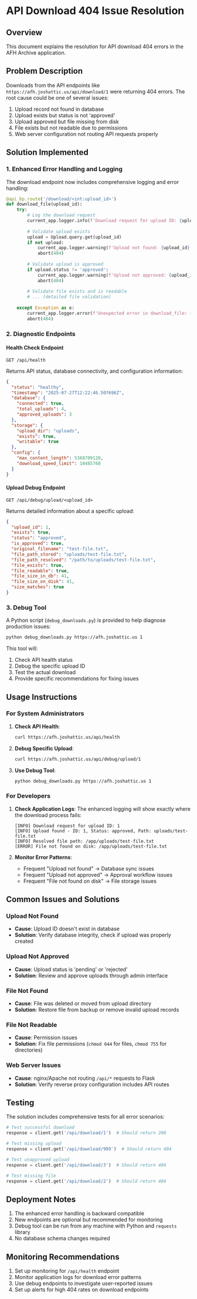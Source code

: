 # API Download 404 Issue Resolution

## Overview
This document explains the resolution for API download 404 errors in the AFH Archive application.

## Problem Description
Downloads from the API endpoints like `https://afh.joshattic.us/api/download/1` were returning 404 errors. The root cause could be one of several issues:

1. Upload record not found in database
2. Upload exists but status is not 'approved'
3. Upload approved but file missing from disk
4. File exists but not readable due to permissions
5. Web server configuration not routing API requests properly

## Solution Implemented

### 1. Enhanced Error Handling and Logging
The download endpoint now includes comprehensive logging and error handling:

```python
@api_bp.route('/download/<int:upload_id>')
def download_file(upload_id):
    try:
        # Log the download request
        current_app.logger.info(f'Download request for upload ID: {upload_id}')
        
        # Validate upload exists
        upload = Upload.query.get(upload_id)
        if not upload:
            current_app.logger.warning(f'Upload not found: {upload_id}')
            abort(404)
        
        # Validate upload is approved
        if upload.status != 'approved':
            current_app.logger.warning(f'Upload not approved: {upload_id}, status: {upload.status}')
            abort(404)
        
        # Validate file exists and is readable
        # ... (detailed file validation)
        
    except Exception as e:
        current_app.logger.error(f'Unexpected error in download_file: {str(e)}')
        abort(404)
```

### 2. Diagnostic Endpoints

#### Health Check Endpoint
`GET /api/health`

Returns API status, database connectivity, and configuration information:

```json
{
  "status": "healthy",
  "timestamp": "2025-07-27T12:22:46.507696Z",
  "database": {
    "connected": true,
    "total_uploads": 4,
    "approved_uploads": 3
  },
  "storage": {
    "upload_dir": "uploads",
    "exists": true,
    "writable": true
  },
  "config": {
    "max_content_length": 5368709120,
    "download_speed_limit": 10485760
  }
}
```

#### Upload Debug Endpoint
`GET /api/debug/upload/<upload_id>`

Returns detailed information about a specific upload:

```json
{
  "upload_id": 1,
  "exists": true,
  "status": "approved",
  "is_approved": true,
  "original_filename": "test-file.txt",
  "file_path_stored": "uploads/test-file.txt",
  "file_path_resolved": "/path/to/uploads/test-file.txt",
  "file_exists": true,
  "file_readable": true,
  "file_size_in_db": 41,
  "file_size_on_disk": 41,
  "size_matches": true
}
```

### 3. Debug Tool
A Python script (`debug_downloads.py`) is provided to help diagnose production issues:

```bash
python debug_downloads.py https://afh.joshattic.us 1
```

This tool will:
1. Check API health status
2. Debug the specific upload ID
3. Test the actual download
4. Provide specific recommendations for fixing issues

## Usage Instructions

### For System Administrators

1. **Check API Health**:
   ```bash
   curl https://afh.joshattic.us/api/health
   ```

2. **Debug Specific Upload**:
   ```bash
   curl https://afh.joshattic.us/api/debug/upload/1
   ```

3. **Use Debug Tool**:
   ```bash
   python debug_downloads.py https://afh.joshattic.us 1
   ```

### For Developers

1. **Check Application Logs**:
   The enhanced logging will show exactly where the download process fails:
   ```
   [INFO] Download request for upload ID: 1
   [INFO] Upload found - ID: 1, Status: approved, Path: uploads/test-file.txt
   [INFO] Resolved file path: /app/uploads/test-file.txt
   [ERROR] File not found on disk: /app/uploads/test-file.txt
   ```

2. **Monitor Error Patterns**:
   - Frequent "Upload not found" → Database sync issues
   - Frequent "Upload not approved" → Approval workflow issues
   - Frequent "File not found on disk" → File storage issues

## Common Issues and Solutions

### Upload Not Found
- **Cause**: Upload ID doesn't exist in database
- **Solution**: Verify database integrity, check if upload was properly created

### Upload Not Approved
- **Cause**: Upload status is 'pending' or 'rejected'
- **Solution**: Review and approve uploads through admin interface

### File Not Found
- **Cause**: File was deleted or moved from upload directory
- **Solution**: Restore file from backup or remove invalid upload records

### File Not Readable
- **Cause**: Permission issues
- **Solution**: Fix file permissions (`chmod 644` for files, `chmod 755` for directories)

### Web Server Issues
- **Cause**: nginx/Apache not routing `/api/*` requests to Flask
- **Solution**: Verify reverse proxy configuration includes API routes

## Testing

The solution includes comprehensive tests for all error scenarios:

```python
# Test successful download
response = client.get('/api/download/1')  # Should return 200

# Test missing upload
response = client.get('/api/download/999')  # Should return 404

# Test unapproved upload
response = client.get('/api/download/3')  # Should return 404

# Test missing file
response = client.get('/api/download/2')  # Should return 404
```

## Deployment Notes

1. The enhanced error handling is backward compatible
2. New endpoints are optional but recommended for monitoring
3. Debug tool can be run from any machine with Python and `requests` library
4. No database schema changes required

## Monitoring Recommendations

1. Set up monitoring for `/api/health` endpoint
2. Monitor application logs for download error patterns
3. Use debug endpoints to investigate user-reported issues
4. Set up alerts for high 404 rates on download endpoints